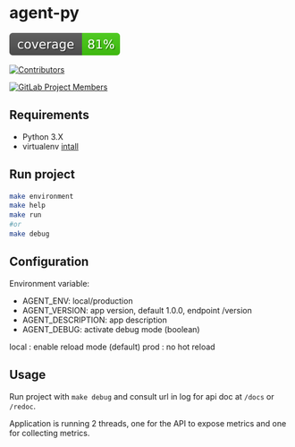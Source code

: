 # agent-py

![Coverage](coverage.svg)


[![Contributors](https://img.shields.io/gitlab/url=https://devops.telecomste.fr/api/v4/projects/3747/repository/contributors/badge?private_token=glpat-hybcv5GQSsoxXabqizE6)](https://devops.telecomste.fr/printerfaceadmin/2023-24/group4/agent/-/project_members)


[![GitLab Project Members](https://img.shields.io/badge/dynamic/json?color=orange&label=Project%20Members&query=members_count&url=https://gitlab.com/api/v4/projects/printerfaceadmin/2023-24/group4/agent)](https://gitlab.com/panaud.bastien/printerfaceadmin)



## Requirements

- Python 3.X
- virtualenv [intall](https://virtualenv.pypa.io/en/latest/installation.html)

## Run project

```sh
make environment
make help
make run
#or
make debug
```

## Configuration

Environment variable:

- AGENT_ENV: local/production
- AGENT_VERSION: app version, default 1.0.0, endpoint /version
- AGENT_DESCRIPTION: app description
- AGENT_DEBUG: activate debug mode (boolean)

local : enable reload mode (default)
prod : no hot reload

## Usage

Run project with `make debug` and consult url in log for api doc at `/docs` or `/redoc`.

Application is running 2 threads, one for the API to expose metrics and one for collecting metrics.
